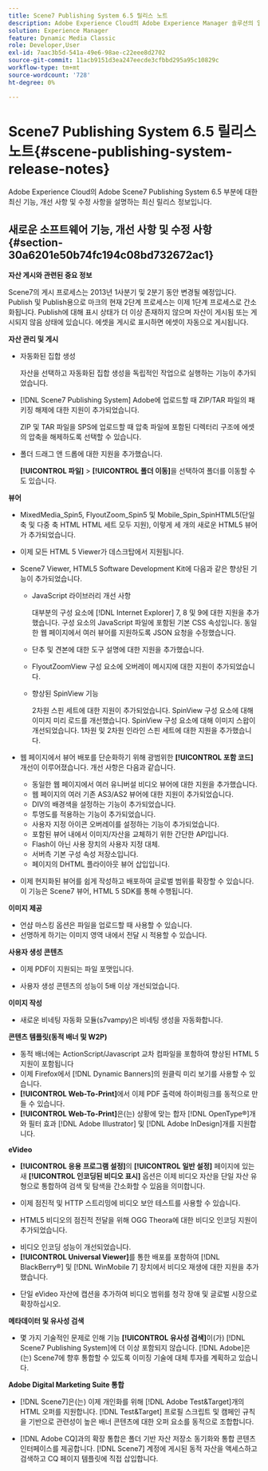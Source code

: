 ```yaml
---
title: Scene7 Publishing System 6.5 릴리스 노트
description: Adobe Experience Cloud의 Adobe Experience Manager 솔루션의 일부인 Adobe Scene7 Publishing System 6.5에 대한 최신 기능, 개선 사항 및 수정 사항을 설명하는 최신 릴리스 정보입니다.
solution: Experience Manager
feature: Dynamic Media Classic
role: Developer,User
exl-id: 7aac3b5d-541a-49e6-98ae-c22eee8d2702
source-git-commit: 11acb9151d3ea247eecde3cfbbd295a95c10829c
workflow-type: tm+mt
source-wordcount: '728'
ht-degree: 0%

---
```


# Scene7 Publishing System 6.5 릴리스 노트{#scene-publishing-system-release-notes}

Adobe Experience Cloud의 Adobe Scene7 Publishing System 6.5 부분에 대한 최신 기능, 개선 사항 및 수정 사항을 설명하는 최신 릴리스 정보입니다.

## 새로운 소프트웨어 기능, 개선 사항 및 수정 사항 {#section-30a6201e50b74fc194c08bd732672ac1}

**자산 게시와 관련된 중요 정보**

Scene7의 게시 프로세스는 2013년 1사분기 및 2분기 동안 변경될 예정입니다. Publish 및 Publish용으로 마크의 현재 2단계 프로세스는 이제 1단계 프로세스로 간소화됩니다. Publish에 대해 표시 상태가 더 이상 존재하지 않으며 자산이 게시됨 또는 게시되지 않음 상태에 있습니다. 에셋을 게시로 표시하면 에셋이 자동으로 게시됩니다.

**자산 관리 및 게시**

* 자동화된 집합 생성

  자산을 선택하고 자동화된 집합 생성을 독립적인 작업으로 실행하는 기능이 추가되었습니다.
* [!DNL Scene7 Publishing System] Adobe에 업로드할 때 ZIP/TAR 파일의 패키징 해제에 대한 지원이 추가되었습니다.

  ZIP 및 TAR 파일을 SPS에 업로드할 때 압축 파일에 포함된 디렉터리 구조에 에셋의 압축을 해제하도록 선택할 수 있습니다.

* 폴더 드래그 앤 드롭에 대한 지원을 추가했습니다.

  **[!UICONTROL 파일]** > **[!UICONTROL 폴더 이동]**&#x200B;을 선택하여 폴더를 이동할 수도 있습니다.

**뷰어**

* MixedMedia_Spin5, FlyoutZoom_Spin5 및 Mobile_Spin_SpinHTML5(단일 축 및 다중 축 HTML HTML 세트 모두 지원), 이렇게 세 개의 새로운 HTML5 뷰어가 추가되었습니다.
<!-- 
  [More information](http://help.adobe.com/en_US/scene7/using/WS6E593DEA-7D81-4cd6-84B0-85E8BB274176.html#WS1c46793299cf21d77e926d1613177f0a020-8000.html).  -->
* 이제 모든 HTML 5 Viewer가 데스크탑에서 지원됩니다.

<!--   [More information](http://help.adobe.com/en_US/scene7/using/WS6E593DEA-7D81-4cd6-84B0-85E8BB274176.html#WS1c46793299cf21d77e926d1613177f0a020-8000.html). -->
* Scene7 Viewer, HTML5 Software Development Kit에 다음과 같은 향상된 기능이 추가되었습니다.

   * JavaScript 라이브러리 개선 사항

     대부분의 구성 요소에 [!DNL Internet Explorer] 7, 8 및 9에 대한 지원을 추가했습니다. 구성 요소의 JavaScript 파일에 포함된 기본 CSS 속성입니다. 동일한 웹 페이지에서 여러 뷰어를 지원하도록 JSON 요청을 수정했습니다.

   * 단추 및 견본에 대한 도구 설명에 대한 지원을 추가했습니다.
   * FlyoutZoomView 구성 요소에 오버레이 메시지에 대한 지원이 추가되었습니다.
   * 향상된 SpinView 기능

     2차원 스핀 세트에 대한 지원이 추가되었습니다. SpinView 구성 요소에 대해 이미지 미리 로드를 개선했습니다. SpinView 구성 요소에 대해 이미지 스왑이 개선되었습니다. 1차원 및 2차원 인라인 스핀 세트에 대한 지원을 추가했습니다.

* 웹 페이지에서 뷰어 배포를 단순화하기 위해 광범위한 **[!UICONTROL 포함 코드]** 개선이 이루어졌습니다. 개선 사항은 다음과 같습니다.

   * 동일한 웹 페이지에서 여러 유니버설 비디오 뷰어에 대한 지원을 추가했습니다.
   * 웹 페이지의 여러 기존 AS3/AS2 뷰어에 대한 지원이 추가되었습니다.
   * DIV의 배경색을 설정하는 기능이 추가되었습니다.
   * 투명도를 적용하는 기능이 추가되었습니다.
   * 사용자 지정 아이콘 오버레이를 설정하는 기능이 추가되었습니다.
   * 포함된 뷰어 내에서 이미지/자산을 교체하기 위한 간단한 API입니다.
   * Flash이 아닌 사용 장치의 사용자 지정 대체.
   * 서버측 기본 구성 속성 저장소입니다.
   * 페이지의 DHTML 플라이아웃 뷰어 삽입입니다.

* 이제 현지화된 뷰어를 쉽게 작성하고 배포하여 글로벌 범위를 확장할 수 있습니다. 이 기능은 Scene7 뷰어, HTML 5 SDK를 통해 수행됩니다.

**이미지 제공**

* 언샵 마스킹 옵션은 파일을 업로드할 때 사용할 수 있습니다.
* 선명하게 하기는 이미지 영역 내에서 전달 시 적용할 수 있습니다.

**사용자 생성 콘텐츠**

* 이제 PDF이 지원되는 파일 포맷입니다.

<!--   [More information](http://help.adobe.com/en_US/scene7/using/WSe8b0455615e2dc47-2df907a712f31201b35-8000.html).  -->
* 사용자 생성 콘텐츠의 성능이 5배 이상 개선되었습니다.

**이미지 작성**

* 새로운 비네팅 자동화 모듈(s7vampy)은 비네팅 생성을 자동화합니다.

**콘텐츠 템플릿(동적 배너 및 W2P)**

* 동적 배너에는 ActionScript/Javascript 교차 컴파일을 포함하여 향상된 HTML 5 지원이 포함됩니다
* 이제 Firefox에서 [!DNL Dynamic Banners]의 원클릭 미리 보기를 사용할 수 있습니다.
* **[!UICONTROL Web-To-Print]**&#x200B;에서 이제 PDF 출력에 하이퍼링크를 동적으로 만들 수 있습니다.
* **[!UICONTROL Web-To-Print]**&#x200B;은(는) 상황에 맞는 합자 [!DNL OpenType®]개와 필터 효과 [!DNL Adobe Illustrator] 및 [!DNL Adobe InDesign]개를 지원합니다.

**eVideo**

* **[!UICONTROL 응용 프로그램 설정]**&#x200B;의 **[!UICONTROL 일반 설정]** 페이지에 있는 새 **[!UICONTROL 인코딩된 비디오 표시]** 옵션은 이제 비디오 자산을 단일 자산 유형으로 통합하여 검색 및 탐색을 간소화할 수 있음을 의미합니다.

<!--   [More information](http://help.adobe.com/en_US/scene7/using/WSCCBA9D3A-06A3-4f29-AF6B-36CBB2A655F1.html).  -->

* 이제 점진적 및 HTTP 스트리밍에 비디오 보안 테스트를 사용할 수 있습니다.

<!--   [More information](http://help.adobe.com/en_US/scene7/using/WSd968ca97bf01df72-5efde3a123268dd80f5-8000.html). -->
* HTML5 비디오의 점진적 전달을 위해 OGG Theora에 대한 비디오 인코딩 지원이 추가되었습니다.

<!--   [More information](http://help.adobe.com/en_US/scene7/using/WSE86ACF2B-BD50-4c48-A1D7-9CD4405B62D0.html#WS1c46793299cf21d7-39fae9c1131ba8968f7-7fff.html). -->
* 비디오 인코딩 성능이 개선되었습니다.
* **[!UICONTROL Universal Viewer]**&#x200B;를 통한 배포를 포함하여 [!DNL BlackBerry®] 및 [!DNL WinMobile 7] 장치에서 비디오 재생에 대한 지원을 추가했습니다.

<!--   [More information](http://help.adobe.com/en_US/scene7/using/WS6E593DEA-7D81-4cd6-84B0-85E8BB274176.html#WS1c46793299cf21d77e926d1613177f0a020-8000.html) or the [eVideo chapter](http://help.adobe.com/en_US/scene7/using/WS53492AE1-6029-45d8-BF80-F4B5CF33EB08.html). -->

* 단일 eVideo 자산에 캡션을 추가하여 비디오 범위를 청각 장애 및 글로벌 시장으로 확장하십시오.

<!--   See [More information](http://help.adobe.com/en_US/scene7/using/WS98ca2e6790647c06-6f6f53e137b959f094-8000.html). -->

**메타데이터 및 유사성 검색**

* 몇 가지 기술적인 문제로 인해 기능 **[!UICONTROL 유사성 검색]**&#x200B;이(가) [!DNL Scene7 Publishing System]에 더 이상 포함되지 않습니다. [!DNL Adobe]은(는) Scene7에 향후 통합할 수 있도록 이미징 기술에 대체 투자를 계획하고 있습니다.

**Adobe Digital Marketing Suite 통합**

* [!DNL Scene7]은(는) 이제 개인화를 위해 [!DNL Adobe Test&Target]개의 HTML 오퍼를 지원합니다. [!DNL Test&Target] 프로필 스크립트 및 캠페인 규칙을 기반으로 관련성이 높은 배너 콘텐츠에 대한 오퍼 요소를 동적으로 조합합니다.

* [!DNL Adobe CQ]과의 확장 통합은 폴더 기반 자산 저장소 동기화와 통합 콘텐츠 인터페이스를 제공합니다. [!DNL Scene7] 계정에 게시된 동적 자산을 액세스하고 검색하고 CQ 페이지 템플릿에 직접 삽입합니다.
